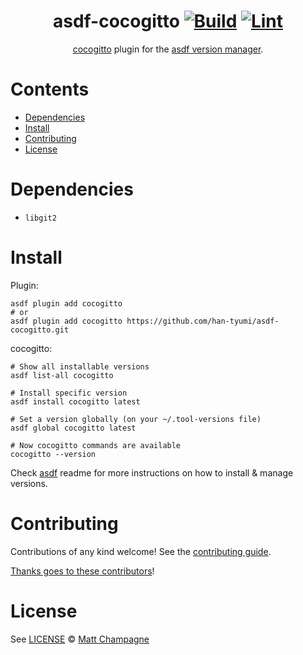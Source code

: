 <div align="center">

# asdf-cocogitto [![Build](https://github.com/han-tyumi/asdf-cocogitto/actions/workflows/build.yml/badge.svg)](https://github.com/han-tyumi/asdf-cocogitto/actions/workflows/build.yml) [![Lint](https://github.com/han-tyumi/asdf-cocogitto/actions/workflows/lint.yml/badge.svg)](https://github.com/han-tyumi/asdf-cocogitto/actions/workflows/lint.yml)

[cocogitto](https://docs.cocogitto.io/) plugin for the [asdf version manager](https://asdf-vm.com).

</div>

# Contents

- [Dependencies](#dependencies)
- [Install](#install)
- [Contributing](#contributing)
- [License](#license)

# Dependencies

- `libgit2`

# Install

Plugin:

```shell
asdf plugin add cocogitto
# or
asdf plugin add cocogitto https://github.com/han-tyumi/asdf-cocogitto.git
```

cocogitto:

```shell
# Show all installable versions
asdf list-all cocogitto

# Install specific version
asdf install cocogitto latest

# Set a version globally (on your ~/.tool-versions file)
asdf global cocogitto latest

# Now cocogitto commands are available
cocogitto --version
```

Check [asdf](https://github.com/asdf-vm/asdf) readme for more instructions on how to
install & manage versions.

# Contributing

Contributions of any kind welcome! See the [contributing guide](contributing.md).

[Thanks goes to these contributors](https://github.com/han-tyumi/asdf-cocogitto/graphs/contributors)!

# License

See [LICENSE](LICENSE) © [Matt Champagne](https://github.com/han-tyumi/)
